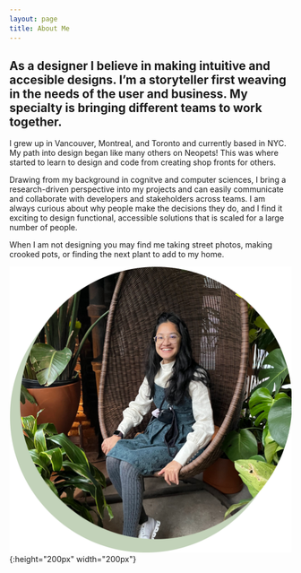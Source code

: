 ```yaml
---
layout: page
title: About Me
---
```



## As a designer I believe in making intuitive and accesible designs. I’m a storyteller first weaving in the needs of the user and business. My specialty is bringing different teams to work together. 

I grew up in Vancouver, Montreal, and Toronto and currently based in NYC. My path into design began like many others on Neopets! This was where started to learn to design and code from creating shop fronts for others. 

Drawing from my background in cognitve and computer sciences, I bring a research-driven perspective into my projects and can easily communicate and collaborate with developers and stakeholders across teams. I am always curious about why people make the decisions they do, and I find it exciting to design functional, accessible solutions that is scaled for a large number of people.

When I am not designing you may find me taking street photos, making crooked pots, or finding the next plant to add to my home. 

![profileimage](/images/plantdp.png){:height="200px" width="200px"}